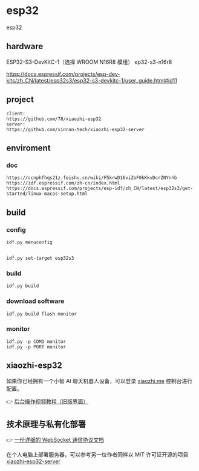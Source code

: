 # esp32
esp32


## hardware

ESP32-S3-DevKitC-1（选择 WROOM N16R8 模组）
ep32-s3-n16r8

https://docs.espressif.com/projects/esp-dev-kits/zh_CN/latest/esp32s3/esp32-s3-devkitc-1/user_guide.html#id11

## project

```
client:
https://github.com/78/xiaozhi-esp32
server:
https://github.com/xinnan-tech/xiaozhi-esp32-server
```


## enviroment

### doc

```
https://ccnphfhqs21z.feishu.cn/wiki/F5krwD16viZoF0kKkvDcrZNYnhb
https://idf.espressif.com/zh-cn/index.html
https://docs.espressif.com/projects/esp-idf/zh_CN/latest/esp32s3/get-started/linux-macos-setup.html
```


## build

### config 

```
idf.py menuconfig
```

```

idf.py set-target esp32s3
```

### build

```
idf.py build
```

### download software

```
idf.py build flash monitor
```

### monitor 
```
idf.py -p COM3 monitor
idf.py -p PORT monitor
```

## xiaozhi-esp32

如果你已经拥有一个小智 AI 聊天机器人设备，可以登录 [xiaozhi.me](https://xiaozhi.me) 控制台进行配置。

👉 [后台操作视频教程（旧版界面）](https://www.bilibili.com/video/BV1jUCUY2EKM/)

## 技术原理与私有化部署

👉 [一份详细的 WebSocket 通信协议文档](docs/websocket.md)

在个人电脑上部署服务器，可以参考另一位作者同样以 MIT 许可证开源的项目 [xiaozhi-esp32-server](https://github.com/xinnan-tech/xiaozhi-esp32-server)
